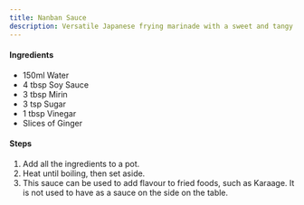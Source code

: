 ```yaml
---
title: Nanban Sauce
description: Versatile Japanese frying marinade with a sweet and tangy flavor.
---
```


#### Ingredients

- 150ml Water
- 4 tbsp Soy Sauce
- 3 tbsp Mirin
- 3 tsp Sugar
- 1 tbsp Vinegar
- Slices of Ginger

#### Steps

1. Add all the ingredients to a pot.
2. Heat until boiling, then set aside.
3. This sauce can be used to add flavour to fried foods, such as Karaage. It is not used to have as a sauce on the side on the table.
